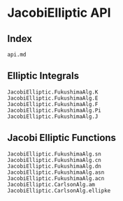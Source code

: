 # JacobiElliptic API

## Index
```@index
api.md
```

## Elliptic Integrals
```@docs
JacobiElliptic.FukushimaAlg.K
JacobiElliptic.FukushimaAlg.E
JacobiElliptic.FukushimaAlg.F
JacobiElliptic.FukushimaAlg.Pi
JacobiElliptic.FukushimaAlg.J
```

## Jacobi Elliptic Functions
```@docs
JacobiElliptic.FukushimaAlg.sn
JacobiElliptic.FukushimaAlg.cn
JacobiElliptic.FukushimaAlg.dn
JacobiElliptic.FukushimaAlg.asn
JacobiElliptic.FukushimaAlg.acn
JacobiElliptic.CarlsonAlg.am
JacobiElliptic.CarlsonAlg.ellipke
```
